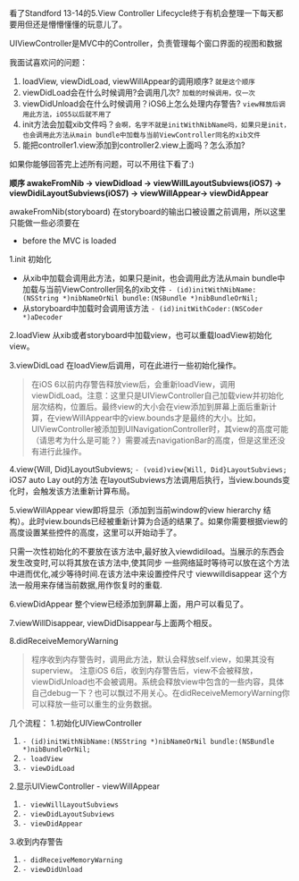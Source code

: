 看了Standford 13-14的5.View Controller Lifecycle终于有机会整理一下每天都要用但还是懵懵懂懂的玩意儿了。

UIViewController是MVC中的Controller，负责管理每个窗口界面的视图和数据

我面试喜欢问的问题：
1. loadView, viewDidLoad, viewWillAppear的调用顺序? `就是这个顺序`
2. viewDidLoad会在什么时候调用?会调用几次? `加载的时候调用，仅一次`
3. viewDidUnload会在什么时候调用？iOS6上怎么处理内存警告? `view释放后调用此方法，iOS5以后就不用了`
4. init方法会加载xib文件吗？`会啊，名字不就是initWithNibName吗，如果只是init，也会调用此方法从main bundle中加载与当前ViewController同名的xib文件`
5. 能把controller1.view添加到controller2.view上面吗？怎么添加?

如果你能够回答完上述所有问题，可以不用往下看了:)

**顺序 awakeFromNib -> viewDidload -> viewWillLayoutSubviews(iOS7) -> viewDidiLayoutSubviews(iOS7) -> viewWillAppear-> viewDidAppear**

awakeFromNib(storyboard) 在storyboard的输出口被设置之前调用，所以这里只能做一些必须要在
* before the MVC is loaded

1.init 初始化
- 从xib中加载会调用此方法，如果只是init，也会调用此方法从main bundle中加载与当前ViewController同名的xib文件 `- (id)initWithNibName:(NSString *)nibNameOrNil bundle:(NSBundle *)nibBundleOrNil;`
- 从storyboard中加载时会调用该方法 `- (id)initWithCoder:(NSCoder *)aDecoder`

2.loadView
从xib或者storyboard中加载view，也可以重载loadView初始化view。

3.viewDidLoad
在loadView后调用，可在此进行一些初始化操作。
> 在iOS 6以前内存警告释放view后，会重新loadView，调用viewDidLoad。注意：这里只是UIViewController自己加载view并初始化层次结构，位置后。最终view的大小会在view添加到屏幕上面后重新计算，在viewWillAppear中的view.bounds才是最终的大小。比如，UIViewController被添加到UINavigationController时，其view的高度可能（请思考为什么是可能？）需要减去navigationBar的高度，但是这里还没有进行此操作。

4.view{Will, Did}LayoutSubviews;
`- (void)view{Will, Did}LayoutSubviews;` iOS7 auto Lay out的方法
在layoutSubviews方法调用后执行，当view.bounds变化时，会触发该方法重新计算布局。

5.viewWillAppear
view即将显示（添加到当前window的view hierarchy 结构）。此时view.bounds已经被重新计算为合适的结果了。如果你需要根据view的高度设置某些控件的高度，这里可以开始动手了。

只需一次性初始化的不要放在该方法中,最好放入viewdidiload。当展示的东西会发生改变时,可以将其放在该方法中,使其同步 一些网络延时等待可以放在这个方法中进而优化,减少等待时间.在该方法中来设置控件尺寸 viewwilldisappear 这个方法一般用来存储当前数据,用作恢复时的重载.

6.viewDidAppear
整个view已经添加到屏幕上面，用户可以看见了。

7.viewWillDisappear, viewDidDisappear与上面两个相反。

8.didReceiveMemoryWarning
> 程序收到内存警告时，调用此方法，默认会释放self.view，如果其没有superview。
注意iOS 6后，收到内存警告后，view不会被释放，viewDidUnload也不会被调用。系统会释放view中包含的一些内容，具体自己debug一下？也可以飘过不用关心。在didReceiveMemoryWarning你可以释放一些可以重生的业务数据。

几个流程：
1.初始化UIViewController

1. `- (id)initWithNibName:(NSString *)nibNameOrNil bundle:(NSBundle *)nibBundleOrNil;`
2. `- loadView`
3. `- viewDidLoad`


2.显示UIViewController - viewWillAppear

1. `- viewWillLayoutSubviews`
2. `- viewDidLayoutSubviews`
3. `- viewDidAppear`

3.收到内存警告

1. `- didReceiveMemoryWarning`
2. `- viewDidUnload`
